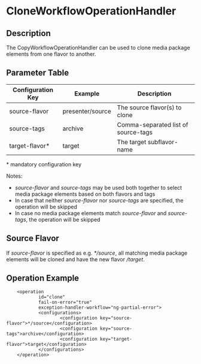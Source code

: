 # CloneWorkflowOperationHandler

## Description
The CopyWorkflowOperationHandler can be used to clone media package elements from one flavor to another.

## Parameter Table

|Configuration Key|Example           |Description                                       |
|-----------------|------------------|--------------------------------------------------|
|source-flavor     |presenter/source |The source flavor(s) to clone                     |
|source-tags       |archive          |Comma-separated list of source-tags               |
|target-flavor*    |target           |The target subflavor-name                         |

\* mandatory configuration key

Notes:

* *source-flavor* and *source-tags* may be used both together to select media package elements based on both flavors and tags
* In case that neither *source-flavor* nor *source-tags* are specified, the operation will be skipped
* In case no media package elements match *source-flavor* and *source-tags*, the operation will be skipped

## Source Flavor
If *source-flavor* is specified as e.g. *\*/source*, all matching media package elements will be cloned and have the new flavor *<original-flavor>/target*.

## Operation Example

        <operation
                id="clone"
                fail-on-error="true"
                exception-handler-workflow="ng-partial-error">
                <configurations>
                        <configuration key="source-flavor">*/source</configuration>
                        <configuration key="source-tags">archive</configuration>
                        <configuration key="target-flavor">target</configuration>
                </configurations>
        </operation>


